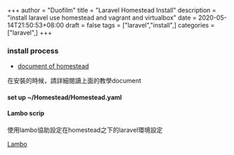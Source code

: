 +++
author = "Duofilm"
title = "Laravel Homestead Install"
description = "install laravel use homestead and vagrant and virtualbox"
date = 2020-05-14T21:50:53+08:00
draft = false
tags = ["laravel","install",]
categories = ["laravel",]
+++
### install process

- [document of homestead](http://bit.ly/2FwQ7EZ)

在安裝的時候，請詳細閱讀上面的教學document

#### set up ~/Homestead/Homestead.yaml


#### Lambo scrip
使用lambo協助設定在homestead之下的laravel環境設定

[Lambo](http://bit.ly/2TCcQo8)
